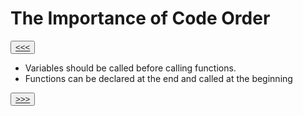 # The Importance of Code Order

<button>[<<<](./02.10_README.md)</button>

- Variables should be called before calling functions. 
- Functions can be declared at the end and called at the beginning 

<button>[>>>](./02.12_README.md)</button>

